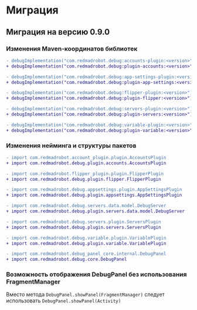 # Миграция

## Миграция на версию 0.9.0

### Изменения Maven-координатов библиотек

```diff
- debugImplementation("com.redmadrobot.debug:accounts-plugin:<version>")
+ debugImplementation("com.redmadrobot.debug:plugin-accounts:<version>")

- debugImplementation("com.redmadrobot.debug:app-settings-plugin:<version>")
+ debugImplementation("com.redmadrobot.debug:plugin-app-settings:<version>")

- debugImplementation("com.redmadrobot.debug:flipper-plugin:<version>")
+ debugImplementation("com.redmadrobot.debug:plugin-flipper:<version>")

- debugImplementation("com.redmadrobot.debug:servers-plugin:<version>")
+ debugImplementation("com.redmadrobot.debug:plugin-servers:<version>")

- debugImplementation("com.redmadrobot.debug:variable-plugin:<version>")
+ debugImplementation("com.redmadrobot.debug:plugin-variable:<version>")
```

### Изменения нейминга и структуры пакетов

```diff
- import com.redmadrobot.account_plugin.plugin.AccountsPlugin
+ import com.redmadrobot.debug.plugin.accounts.AccountsPlugin

- import com.redmadrobot.flipper_plugin.plugin.FlipperPlugin
+ import com.redmadrobot.debug.plugin.flipper.FlipperPlugin

- import com.redmadrobot.debug.appsettings.plugin.AppSettingsPlugin
+ import com.redmadrobot.debug.plugin.appsettings.AppSettingsPlugin

- import com.redmadrobot.debug.servers.data.model.DebugServer
+ import com.redmadrobot.debug.plugin.servers.data.model.DebugServer

- import com.redmadrobot.debug.servers.plugin.ServersPlugin
+ import com.redmadrobot.debug.plugin.servers.ServersPlugin

- import com.redmadrobot.debug.variable.plugin.VariablePlugin
+ import com.redmadrobot.debug.plugin.variable.VariablePlugin

- import com.redmadrobot.debug_panel_core.internal.DebugPanel
+ import com.redmadrobot.debug.core.DebugPanel
```

### Возможность отображения DebugPanel без использования FragmentManager

Вместо метода `DebugPanel.showPanel(FragmentManager)` следует использовать `DebugPanel.showPanel(Activity)`